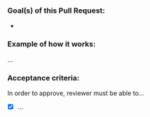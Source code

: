 ### Goal(s) of this Pull Request:

-

### Example of how it works:

...

### Acceptance criteria:

In order to approve, reviewer must be able to...

- [x] ...
